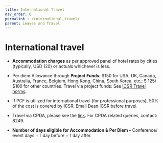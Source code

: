 ```yaml
---
title: International Travel
nav_order: 6
permalink : /international_travel/
parent: Leaves and Travel
---
```


# International travel

* **Accommodation charges** as per approved panel of hotel rates by cities (typically, USD 120) or actuals whichever is less. 

* Per diem Allowance through **Project Funds**: $150 for USA, UK, Canada, Australia, France, Belgium, Hong Kong, China, South Korea, etc.; $ 125/ $100 for other countries. Travel via project funds: See [ICSR Travel norms](https://drive.google.com/file/d/1uwmMav2ADUdBHme1G2g3r69wfIJ_085P/view?usp=drive_link).

* If PCF is utilized for international travel (for professional purposes), 50% of the cost is covered by ICSR. Email Dean ICSR before travel. 

* Travel via CPDA, please see the [link](https://admin.iitm.ac.in/wp-content/uploads/2025/02/Per-Diem-Rule.pdf). For CPDA related queries, contact: 8249.

* **Number of days eligible for Accommodation & Per Diem -** Conference/ event days  + 1 day before  + 1 day after.
